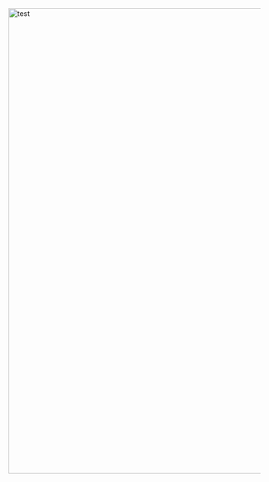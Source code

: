 <img width="930" alt="test" src="https://github.com/user-attachments/assets/bd61fbad-2e79-40d6-8aa3-2a4a9c7be632">

